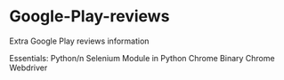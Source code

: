 # Google-Play-reviews
Extra Google Play reviews information

Essentials:
Python/n
Selenium Module in Python
Chrome Binary
Chrome Webdriver
